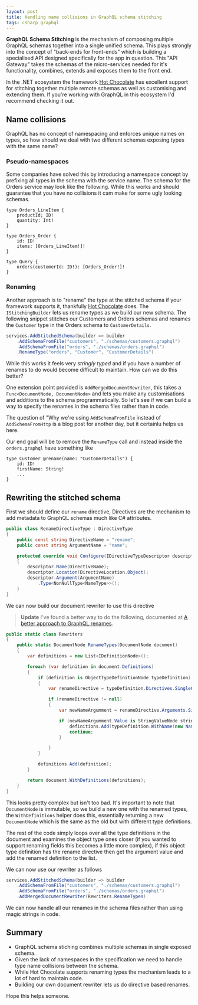 ```yaml
---
layout: post
title: Handling name collisions in GraphQL schema stitching
tags: csharp graphql
---
```


**GraphQL Schema Stitching** is the mechanism of composing multiple GraphQL schemas together into a single unified schema. This plays strongly into the concept of "back-ends for front-ends" which is building a specialised API designed specifically for the app in question. This "API Gateway" takes the schemas of the micro-services needed for it's functionality, combines, extends and exposes them to the front end.

In the .NET ecosystem the framework [Hot Chocolate][hc] has excellent support for stitching together multiple remote schemas as well as customising and extending them. If you're working with GraphQL in this ecosystem I'd recommend checking it out.

## Name collisions
GraphQL has no concept of namespacing and enforces unique names on types, so how should we deal with two different schemas exposing types with the same name?

### Pseudo-namespaces

Some companies have solved this by introducing a namespace concept by prefixing all types in the schema with the service name. The schema for the Orders service may look like the following. While this works and should guarantee that you have no collisions it cam make for some ugly looking schemas.

```
type Orders_LineItem {
    productId; ID!
    quantity: Int!
}

type Orders_Order {
    id: ID!
    items: [Orders_LineItem!]!
}

type Query {
    orders(customerId: ID!): [Orders_Order!]!
}
```

### Renaming

Another approach is to "rename" the type at the stitched schema if your framework supports it, thankfully [Hot Chocolate][hc] does. The `IStitchingBuilder` lets us rename types as we build our new schema. The following snippet stitches our Customers and Orders schemas and renames the `Customer` type in the Orders schema to `CustomerDetails`.

``` csharp
services.AddStitchedSchema(builder => builder
    .AddSchemaFromFile("customers", "./schemas/customers.graphql")
    .AddSchemaFromFile("orders", "./schemas/orders.graphql")
    .RenameType("orders", "Customer", "CustomerDetails")
```

While this works it feels very *stringly typed* and if you have a number of renames to do would become difficult to maintain. How can we do this better?

One extension point provided is `AddMergedDocumentRewriter`, this takes a `Func<DocumentNode, DocumentNode>` and lets you make any customisations and additions to the schema programmatically. So let's see if we can build a way to specify the renames in the schema files rather than in code.

The question of "Why we're using `AddSchemaFromFile` instead of `AddSchemaFromHttp` is a blog post for another day, but it certainlu helps us here.

Our end goal will be to remove the `RenameType` call and instead inside the `orders.graphql` have something like

```
type Customer @rename(name: "CustomerDetails") {
    id: ID!
    firstName: String!
    ...
}
```

## Rewriting the stitched schema

First we should define our `rename` directive, Directives are the mechanism to add metadata to GraphQL schemas much like C# attributes.

``` csharp
public class RenameDirectiveType : DirectiveType
{
    public const string DirectiveName = "rename";
    public const string ArgumentName = "name";

    protected override void Configure(IDirectiveTypeDescriptor descriptor)
    {
        descriptor.Name(DirectiveName);
        descriptor.Location(DirectiveLocation.Object);
        descriptor.Argument(ArgumentName)
            .Type<NonNullType<NameType>>();
    }
}
```

We can now build our document rewriter to use this directive

> **Update** I've found a better way to do the following, documented at [ A better approach to GraphQL renames][better].

``` csharp
public static class Rewriters
{
    public static DocumentNode RenameTypes(DocumentNode document)
    {
        var definitions = new List<IDefinitionNode>();

        foreach (var definition in document.Definitions)
        {
            if (definition is ObjectTypeDefinitionNode typeDefinition)
            {
                var renameDirective = typeDefinition.Directives.SingleOrDefault(d => d.Name.Value == RenameDirectiveType.DirectiveName);

                if (renameDirective != null)
                {
                    var newNameArgumment = renameDirective.Arguments.Single(a => a.Name.Value == RenameDirectiveType.ArgumentName);

                    if (newNameArgumment.Value is StringValueNode stringValue) {
                        definitions.Add(typeDefinition.WithName(new NameNode(stringValue.Value)));
                        continue;
                    }

                }
            }

            definitions.Add(definition);
        }

        return document.WithDefinitions(definitions);
    }
}
```

This looks pretty complex but isn't too bad. It's important to note that `DocumentNode` is immutable, so we build a new one with the renamed types, the `WithDefinitions` helper does this, essentially returning a new `DocumentNode` which is the same as the old but with different type definitions.

The rest of the code simply loops over all the type definitions in the document and examines the object type ones closer (if you wanted to support renaming fields this becomes a little more complex), if this object type definition has the rename directive then get the argument value and add the renamed definition to the list.

We can now use our rewriter as follows

``` csharp
services.AddStitchedSchema(builder => builder
    .AddSchemaFromFile("customers", "./schemas/customers.graphql")
    .AddSchemaFromFile("orders", "./schemas/orders.graphql")
    .AddMergedDocumentRewriter(Rewriters.RenameTypes)
```

We can now handle all our renames in the schema files rather than using magic strings in code.

## Summary
- GraphQL schema stiching combines multiple schemas in single exposed schema. 
- Given the lack of namespaces in the specification we need to handle type name collisions between the schema.
- While Hot Chocolate supports renaming types the mechanism leads to a lot of hard to maintain code.
- Building our own document rewriter lets us do directive based renames.

Hope this helps someone.

[hc]: https://hotchocolate.io/
[better]: /blog/posts/better-rename